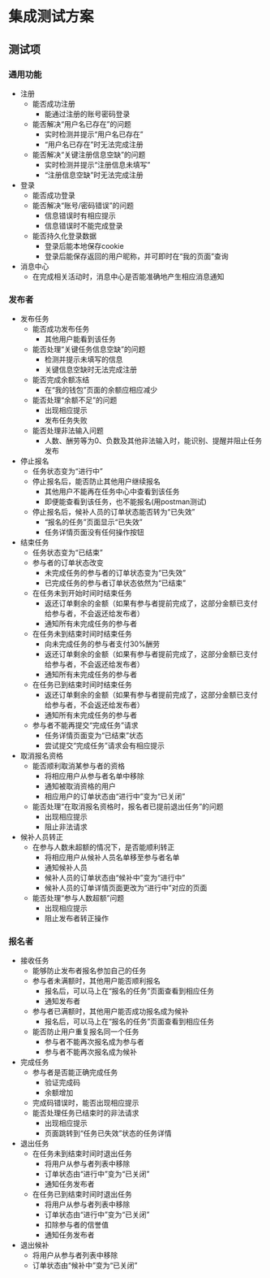# 集成测试方案

## 测试项

### 通用功能
- 注册
  - 能否成功注册
      - 能通过注册的账号密码登录
  - 能否解决“用户名已存在”的问题
      - 实时检测并提示“用户名已存在”
      - “用户名已存在”时无法完成注册
  - 能否解决“关键注册信息空缺”的问题
      - 实时检测并提示“注册信息未填写”
      - “注册信息空缺”时无法完成注册
- 登录
  - 能否成功登录
  - 能否解决“账号/密码错误”的问题
    - 信息错误时有相应提示
    - 信息错误时不能完成登录
  - 能否持久化登录数据
    - 登录后能本地保存cookie
    - 登录后能保存返回的用户昵称，并可即时在“我的页面”查询
- 消息中心
  - 在完成相关活动时，消息中心是否能准确地产生相应消息通知
     
### 发布者
- 发布任务
  - 能否成功发布任务
    - 其他用户能看到该任务
  - 能否处理“关键任务信息空缺”的问题
    - 检测并提示未填写的信息
    - 关键信息空缺时无法完成注册
  - 能否完成余额冻结
    - 在“我的钱包”页面的余额应相应减少
  - 能否处理“余额不足”的问题
    - 出现相应提示
    - 发布任务失败
  - 能否处理非法输入问题
    - 人数、酬劳等为0、负数及其他非法输入时，能识别、提醒并阻止任务发布
- 停止报名
  - 任务状态变为“进行中”
  - 停止报名后，能否防止其他用户继续报名
    - 其他用户不能再在任务中心中查看到该任务
    - 即便能查看到该任务，也不能报名(用postman测试)
  - 停止报名后，候补人员的订单状态能否转为“已失效”
    - “报名的任务”页面显示“已失效”
    - 任务详情页面没有任何操作按钮
- 结束任务
  - 任务状态变为“已结束”
  - 参与者的订单状态改变
    - 未完成任务的参与者的订单状态变为“已失效”
    - 已完成任务的参与者订单状态依然为“已结束”
  - 在任务未到开始时间时结束任务
    - 返还订单剩余的金额（如果有参与者提前完成了，这部分金额已支付给参与者，不会返还给发布者）
    - 通知所有未完成任务的参与者
  - 在任务未到结束时间时结束任务
    - 向未完成任务的参与者支付30%酬劳
    - 返还订单剩余的金额（如果有参与者提前完成了，这部分金额已支付给参与者，不会返还给发布者）
    - 通知所有未完成任务的参与者
  - 在任务已到结束时间时结束任务
    - 返还订单剩余的金额（如果有参与者提前完成了，这部分金额已支付给参与者，不会返还给发布者）
    - 通知所有未完成任务的参与者
  - 参与者不能再提交“完成任务”请求
    - 任务详情页面变为“已结束”状态
    - 尝试提交“完成任务”请求会有相应提示
- 取消报名资格
  - 能否顺利取消某参与者的资格
    - 将相应用户从参与者名单中移除
    - 通知被取消资格的用户
    - 相应用户的订单状态由“进行中”变为“已关闭”
  - 能否处理“在取消报名资格时，报名者已提前退出任务”的问题
    - 出现相应提示
    - 阻止非法请求
- 候补人员转正
  - 在参与人数未超额的情况下，是否能顺利转正
    - 将相应用户从候补人员名单移至参与者名单
    - 通知候补人员
    - 候补人员的订单状态由“候补中”变为“进行中”
    - 候补人员的订单详情页面更改为“进行中”对应的页面
  - 能否处理“参与人数超额”问题
    - 出现相应提示
    - 阻止发布者转正操作
### 报名者
- 接收任务
  - 能够防止发布者报名参加自己的任务
  - 参与者未满额时，其他用户能否顺利报名
    - 报名后，可以马上在“报名的任务”页面查看到相应任务
    - 通知发布者
  - 参与者已满额时，其他用户能否成功报名成为候补
    - 报名后，可以马上在“报名的任务”页面查看到相应任务
  - 能否防止用户重复报名同一个任务
    - 参与者不能再次报名成为参与者
    - 参与者不能再次报名成为候补
- 完成任务
  - 参与者是否能正确完成任务
    - 验证完成码
    - 余额增加
  - 完成码错误时，能否出现相应提示
  - 能否处理任务已结束时的非法请求
    - 出现相应提示
    - 页面跳转到“任务已失效”状态的任务详情
- 退出任务
  - 在任务未到结束时间时退出任务
    - 将用户从参与者列表中移除
    - 订单状态由“进行中”变为“已关闭”
    - 通知任务发布者
  - 在任务已到结束时间时退出任务
    - 将用户从参与者列表中移除
    - 订单状态由“进行中”变为“已关闭”
    - 扣除参与者的信誉值
    - 通知任务发布者
- 退出候补
  - 将用户从参与者列表中移除
  - 订单状态由“候补中”变为“已关闭”
